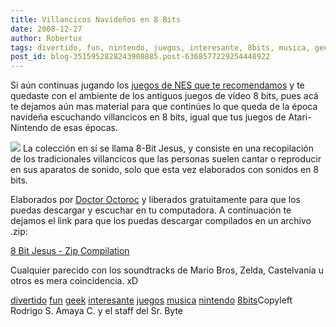 ```yaml
---
title: Villancicos Navideños en 8 Bits
date: 2008-12-27
author: Robertux
tags: divertido, fun, nintendo, juegos, interesante, 8bits, musica, geek
post_id: blog-3515952828243908885.post-6368577229254448922
---
```


Si aún continuas jugando los [juegos de NES que te recomendamos](http://www.srbyte.com/2008/12/feliz-navidad.html) y te quedaste con el ambiente de los antiguos juegos de vídeo 8 bits,
      pues acá te dejamos aún mas material para que continúes lo que queda de la época navideña
      escuchando villancicos en 8 bits, igual que tus juegos de Atari-Nintendo de esas épocas.

[![](http://1.bp.blogspot.com/_jH77WNrMVRA/SVR0AhTQgMI/AAAAAAAAFm0/SgUTq_KKX8Y/s400/8bitjesusfullsmall.jpg)](http://1.bp.blogspot.com/_jH77WNrMVRA/SVR0AhTQgMI/AAAAAAAAFm0/SgUTq_KKX8Y/s1600-h/8bitjesusfullsmall.jpg)
La
      colección en sí se llama 8-Bit Jesus, y
      consiste en una recopilación de los tradicionales villancicos que las personas suelen cantar o
      reproducir en sus aparatos de sonido, solo que esta vez elaborados con sonidos en 8
      bits.

Elaborados por [Doctor Octoroc](http://www.doctoroctoroc.com/) y liberados gratuitamente
      para que los puedas descargar y escuchar en tu computadora. A continuación te dejamos el link
      para que los puedas descargar compilados en un archivo .zip:

[8 Bit Jesus - Zip Compilation](http://www.doctoroctoroc.com/8BitJesus/full_download/8BitJesus.zip)

Cualquier
      parecido con los soundtracks de Mario Bros, Zelda, Castelvania u otros es mera coincidencia.
      xD

[divertido](http://www.blogalaxia.com/tags/divertido) [fun](http://www.blogalaxia.com/tags/fun) [geek](http://www.blogalaxia.com/tags/geek) [interesante](http://www.blogalaxia.com/tags/interesante) [juegos](http://www.blogalaxia.com/tags/juegos) [musica](http://www.blogalaxia.com/tags/musica) [nintendo](http://www.blogalaxia.com/tags/nintendo) [8bits](http://www.blogalaxia.com/tags/8bits)Copyleft Rodrigo S. Amaya
      C. y el staff del Sr. Byte